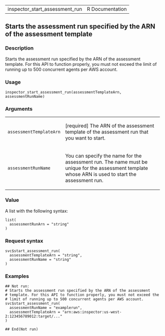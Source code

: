 <table style="width: 100%;">
<tbody>
<tr class="odd">
<td>inspector_start_assessment_run</td>
<td style="text-align: right;">R Documentation</td>
</tr>
</tbody>
</table>

## Starts the assessment run specified by the ARN of the assessment template

### Description

Starts the assessment run specified by the ARN of the assessment
template. For this API to function properly, you must not exceed the
limit of running up to 500 concurrent agents per AWS account.

### Usage

    inspector_start_assessment_run(assessmentTemplateArn, assessmentRunName)

### Arguments

<table>
<colgroup>
<col style="width: 35%" />
<col style="width: 65%" />
</colgroup>
<tbody>
<tr class="odd">
<td><code
id="inspector_start_assessment_run_:_assessmentTemplateArn">assessmentTemplateArn</code></td>
<td><p>[required] The ARN of the assessment template of the assessment
run that you want to start.</p></td>
</tr>
<tr class="even">
<td><code
id="inspector_start_assessment_run_:_assessmentRunName">assessmentRunName</code></td>
<td><p>You can specify the name for the assessment run. The name must be
unique for the assessment template whose ARN is used to start the
assessment run.</p></td>
</tr>
</tbody>
</table>

### Value

A list with the following syntax:

    list(
      assessmentRunArn = "string"
    )

### Request syntax

    svc$start_assessment_run(
      assessmentTemplateArn = "string",
      assessmentRunName = "string"
    )

### Examples

    ## Not run: 
    # Starts the assessment run specified by the ARN of the assessment
    # template. For this API to function properly, you must not exceed the
    # limit of running up to 500 concurrent agents per AWS account.
    svc$start_assessment_run(
      assessmentRunName = "examplerun",
      assessmentTemplateArn = "arn:aws:inspector:us-west-2:123456789012:target/..."
    )

    ## End(Not run)
